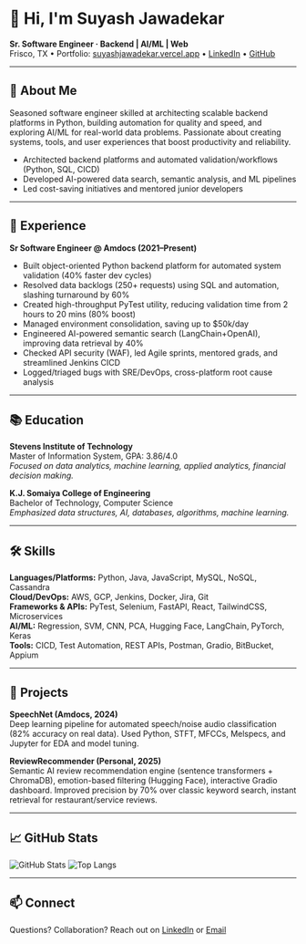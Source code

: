 # 👋 Hi, I'm Suyash Jawadekar

**Sr. Software Engineer · Backend | AI/ML | Web**  
Frisco, TX • Portfolio: [suyashjawadekar.vercel.app](https://suyashjawadekar.vercel.app) • [LinkedIn](https://www.linkedin.com/in/suyash-jawadekar/) • [GitHub](https://github.com/suyash-jawadekar)

---

## 🚀 About Me

Seasoned software engineer skilled at architecting scalable backend platforms in Python, building automation for quality and speed, and exploring AI/ML for real-world data problems. Passionate about creating systems, tools, and user experiences that boost productivity and reliability.

- Architected backend platforms and automated validation/workflows (Python, SQL, CICD)
- Developed AI-powered data search, semantic analysis, and ML pipelines
- Led cost-saving initiatives and mentored junior developers

---

## 💼 Experience

**Sr Software Engineer @ Amdocs (2021–Present)**  
- Built object-oriented Python backend platform for automated system validation (40% faster dev cycles)  
- Resolved data backlogs (250+ requests) using SQL and automation, slashing turnaround by 60%  
- Created high-throughput PyTest utility, reducing validation time from 2 hours to 20 mins (80% boost)  
- Managed environment consolidation, saving up to $50k/day  
- Engineered AI-powered semantic search (LangChain+OpenAI), improving data retrieval by 40%  
- Checked API security (WAF), led Agile sprints, mentored grads, and streamlined Jenkins CICD  
- Logged/triaged bugs with SRE/DevOps, cross-platform root cause analysis

---

## 📚 Education

**Stevens Institute of Technology**  
Master of Information System, GPA: 3.86/4.0  
*Focused on data analytics, machine learning, applied analytics, financial decision making.*

**K.J. Somaiya College of Engineering**  
Bachelor of Technology, Computer Science  
*Emphasized data structures, AI, databases, algorithms, machine learning.*

---

## 🛠️ Skills

**Languages/Platforms:** Python, Java, JavaScript, MySQL, NoSQL, Cassandra  
**Cloud/DevOps:** AWS, GCP, Jenkins, Docker, Jira, Git  
**Frameworks & APIs:** PyTest, Selenium, FastAPI, React, TailwindCSS, Microservices  
**AI/ML:** Regression, SVM, CNN, PCA, Hugging Face, LangChain, PyTorch, Keras  
**Tools:** CICD, Test Automation, REST APIs, Postman, Gradio, BitBucket, Appium

---

## 🔬 Projects

**SpeechNet (Amdocs, 2024)**  
Deep learning pipeline for automated speech/noise audio classification (82% accuracy on real data). Used Python, STFT, MFCCs, Melspecs, and Jupyter for EDA and model tuning.

**ReviewRecommender (Personal, 2025)**  
Semantic AI review recommendation engine (sentence transformers + ChromaDB), emotion-based filtering (Hugging Face), interactive Gradio dashboard. Improved precision by 70% over classic keyword search, instant retrieval for restaurant/service reviews.

---

## 📈 GitHub Stats

![GitHub Stats](https://github-readme-stats.vercel.app/api?username=suyash-jawadekar&show_icons=true&hide_border=true)
![Top Langs](https://github-readme-stats.vercel.app/api/top-langs/?username=suyash-jawadekar&layout=compact)

---

## 📫 Connect

Questions? Collaboration? Reach out on [LinkedIn](https://www.linkedin.com/in/suyash-jawadekar/) or [Email](mailto:suyash048@gmail.com)

